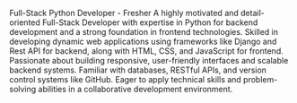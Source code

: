 Full-Stack Python Developer - Fresher
A highly motivated and detail-oriented Full-Stack Developer with expertise in Python for backend development and 
a strong foundation in frontend technologies. Skilled in developing dynamic web applications using frameworks like
Django and Rest API for backend, along with HTML, CSS, and JavaScript for frontend. Passionate about building responsive,
user-friendly interfaces and scalable backend systems. Familiar with databases, RESTful APIs, and version control systems
like GitHub. Eager to apply technical skills and problem-solving abilities in a collaborative development environment.

